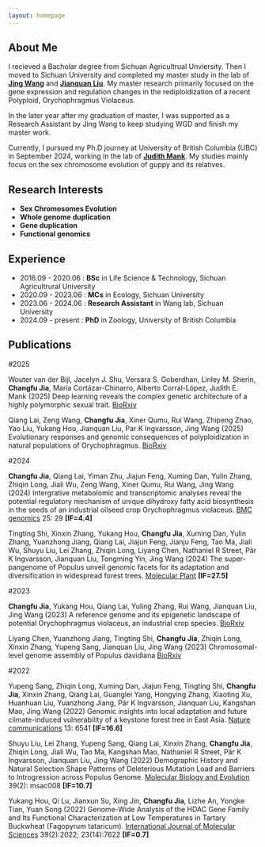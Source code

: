 ```yaml
---
layout: homepage
---
```


## About Me

I recieved a Bacholar degree from Sichuan Agricultrual Unviersity. 
Then I moved to Sichuan University and completed my master study in the lab of <a href="https://jingwanglab.org/" target="_black">**Jing Wang**</a> and <a href="https://scholar.google.com/citations?hl=zh-CN&user=9etBIG0AAAAJ&view_op=list_works&sortby=pubdate" target="_black">**Jianquan Liu**</a>. My master research primarily focused on the gene expression and regulation changes in the rediploidization of a recent Polyploid, Orychophragmus Violaceus. 

In the later year after my graduation of master, I was supported as a Research Assistant by Jing Wang to keep studying WGD and finish my master work.

Currently, I pursued my Ph.D journey at University of British Columbia (UBC) in September 2024, working in the lab of <a href="https://www.zoology.ubc.ca/mank-lab/" target="_black">**Judith Mank**</a>. My studies mainly focus on the sex chromosome evolution of guppy and its relatives.

## Research Interests
- **Sex Chromosomes Evolution**
- **Whole genome duplication** 
- **Gene duplication** 
- **Functional genomics** 

## Experience
- 2016.09 - 2020.06 : **BSc** in Life Science & Technology, Sichuan Agricultrural University
- 2020.09 - 2023.06 : **MCs** in Ecology, Sichuan University
- 2023.06 - 2024.06 : **Research Assistant** in Wang lab, Sichuan University
- 2024.09 - present : **PhD** in Zoology, University of British Columbia

## Publications

#2025

Wouter van der Bijl, Jacelyn J. Shu, Versara S. Goberdhan, Linley M. Sherin, **Changfu Jia**, María Cortázar-Chinarro, Alberto Corral-López, Judith E. Mank (2025) Deep learning reveals the complex genetic architecture of a highly polymorphic sexual trait. <a href="https://www.biorxiv.org/content/10.1101/2023.09.29.560175v3.abstract" target="_black">BioRxiv</a>


Qiang Lai, Zeng Wang, **Changfu Jia**, Xiner Qumu, Rui Wang, Zhipeng Zhao, Yao Liu, Yukang Hou, Jianquan Liu, Par K Ingvarsson, Jing Wang
(2025) Evolutionary responses and genomic consequences of polyploidization in natural populations of Orychophragmus. <a href="https://www.biorxiv.org/content/10.1101/2025.03.24.644964v2.abstract" target="_black">BioRxiv</a>

#2024

**Changfu Jia**, Qiang Lai, Yiman Zhu, Jiajun Feng, Xuming Dan, Yulin Zhang, Zhiqin Long, Jiali Wu, Zeng Wang, Xiner Qumu, Rui Wang, Jing Wang (2024) Intergrative metabolomic and transcriptomic analyses reveal the potential regulatory mechanism of unique dihydroxy fatty acid biosynthesis in the seeds of an industrial oilseed crop Orychophragmus violaceus. <a href="https://doi.org/10.1186/s12864-023-09906-0" target="_black">BMC genomics</a> 25: 29 **[IF=4.4]** 

Tingting Shi, Xinxin Zhang, Yukang Hou, **Changfu Jia**, Xuming Dan, Yulin Zhang, Yuanzhong Jiang, Qiang Lai, Jiajun Feng, Jianju Feng, Tao Ma, Jiali Wu, Shuyu Liu, Lei Zhang, Zhiqin Long, Liyang Chen, Nathaniel R Street, Pär K Ingvarsson, Jianquan Liu, Tongming Yin, Jing Wang (2024) The super-pangenome of Populus unveil genomic facets for its adaptation and diversification in widespread forest trees. <a href="https://doi.org/10.1016/j.molp.2024.03.009" target="_black">Molecular Plant</a> **[IF=27.5]** 

#2023

**Changfu Jia**, Yukang Hou, Qiang Lai, Yuling Zhang, Rui Wang, Jianquan Liu, Jing Wang (2023) A reference genome and its epigenetic landscape of potential Orychophragmus violaceus, an industrial crop species. <a href="https://www.biorxiv.org/content/10.1101/2023.09.21.558835v1.abstract" target="_black">BioRxiv</a>

Liyang Chen, Yuanzhong Jiang, Tingting Shi, **Changfu Jia**, Zhiqin Long, Xinxin Zhang, Yupeng Sang, Jianquan Liu, Jing Wang (2023) Chromosomal-level genome assembly of Populus davidiana <a href="https://doi.org/10.1101/2023.07.11.548481" target="_black">BioRxiv</a>

#2022

Yupeng Sang, Zhiqin Long, Xuming Dan, Jiajun Feng, Tingting Shi, **Changfu Jia**, Xinxin Zhang, Qiang Lai, Guanglei Yang, Hongying Zhang, Xiaoting Xu, Huanhuan Liu, Yuanzhong Jiang, Pär K Ingvarsson, Jianquan Liu, Kangshan Mao, Jing Wang (2022) Genomic insights into local adaptation and future climate-induced vulnerability of a keystone forest tree in East Asia. <a href="https://www.nature.com/articles/s41467-022-34206-8#citeas" target="_black">Nature communications</a> 13: 6541 **[IF=16.6]**

Shuyu Liu, Lei Zhang, Yupeng Sang, Qiang Lai, Xinxin Zhang, **Changfu Jia**, Zhiqin Long, Jiali Wu, Tao Ma, Kangshan Mao, Nathaniel R Street, Pär K Ingvarsson, Jianquan Liu, Jing Wang (2022) Demographic History and Natural Selection Shape Patterns of Deleterious Mutation Load and Barriers to Introgression across Populus Genome. <a href="https://doi.org/10.1093/molbev/msac008" target="_black">Molecular Biology and Evolution</a> 39(2): msac008 **[IF=10.7]**

Yukang Hou, Qi Lu, Jianxun Su, Xing Jin, **Changfu Jia**, Lizhe An, Yongke Tian, Yuan Song (2022) Genome-Wide Analysis of the HDAC Gene Family and Its Functional Characterization at Low Temperatures in Tartary Buckwheat (Fagopyrum tataricum). <a href="https://doi.org/10.3390/ijms23147622" target="_black">International Journal of Molecular Sciences</a> 39(2):2022; 23(14):7622 **[IF=0.7]**

